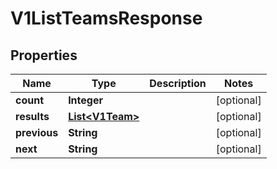 

# V1ListTeamsResponse


## Properties

Name | Type | Description | Notes
------------ | ------------- | ------------- | -------------
**count** | **Integer** |  |  [optional]
**results** | [**List&lt;V1Team&gt;**](V1Team.md) |  |  [optional]
**previous** | **String** |  |  [optional]
**next** | **String** |  |  [optional]



